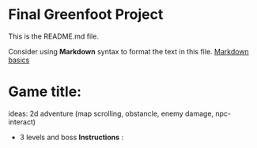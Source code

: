 # Final Greenfoot Project
This is the README.md file.

Consider using **Markdown** syntax to format the text in this file. [Markdown basics](https://www.markdownguide.org/getting-started/)

# Game title: 
ideas: 2d adventure (map scrolling, obstancle, enemy damage, npc-interact) 
- 3 levels and boss
**Instructions** : 

